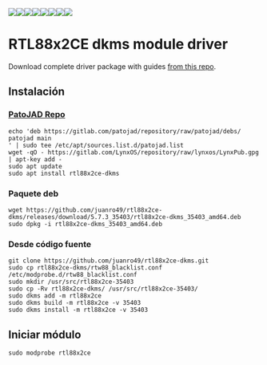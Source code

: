 [![](https://sourcerer.io/fame/juanro49/juanro49/rtl88x2ce-dkms/images/0)](https://sourcerer.io/fame/juanro49/juanro49/rtl88x2ce-dkms/links/0)[![](https://sourcerer.io/fame/juanro49/juanro49/rtl88x2ce-dkms/images/1)](https://sourcerer.io/fame/juanro49/juanro49/rtl88x2ce-dkms/links/1)[![](https://sourcerer.io/fame/juanro49/juanro49/rtl88x2ce-dkms/images/2)](https://sourcerer.io/fame/juanro49/juanro49/rtl88x2ce-dkms/links/2)[![](https://sourcerer.io/fame/juanro49/juanro49/rtl88x2ce-dkms/images/3)](https://sourcerer.io/fame/juanro49/juanro49/rtl88x2ce-dkms/links/3)[![](https://sourcerer.io/fame/juanro49/juanro49/rtl88x2ce-dkms/images/4)](https://sourcerer.io/fame/juanro49/juanro49/rtl88x2ce-dkms/links/4)[![](https://sourcerer.io/fame/juanro49/juanro49/rtl88x2ce-dkms/images/5)](https://sourcerer.io/fame/juanro49/juanro49/rtl88x2ce-dkms/links/5)[![](https://sourcerer.io/fame/juanro49/juanro49/rtl88x2ce-dkms/images/6)](https://sourcerer.io/fame/juanro49/juanro49/rtl88x2ce-dkms/links/6)[![](https://sourcerer.io/fame/juanro49/juanro49/rtl88x2ce-dkms/images/7)](https://sourcerer.io/fame/juanro49/juanro49/rtl88x2ce-dkms/links/7)

# RTL88x2CE dkms module driver

Download complete driver package with guides [from this repo](https://github.com/XAIOThaifeng/realtek-linux/tree/master/RTL8822CE).

## Instalación

### [PatoJAD Repo](https://patojad.com.ar/repositorio/)
```
echo 'deb https://gitlab.com/patojad/repository/raw/patojad/debs/ patojad main
' | sudo tee /etc/apt/sources.list.d/patojad.list
wget -qO - https://gitlab.com/LynxOS/repository/raw/lynxos/LynxPub.gpg | apt-key add -
sudo apt update
sudo apt install rtl88x2ce-dkms
```

### Paquete deb
```
wget https://github.com/juanro49/rtl88x2ce-dkms/releases/download/5.7.3_35403/rtl88x2ce-dkms_35403_amd64.deb
sudo dpkg -i rtl88x2ce-dkms_35403_amd64.deb
```

### Desde código fuente
```
git clone https://github.com/juanro49/rtl88x2ce-dkms.git
sudo cp rtl88x2ce-dkms/rtw88_blacklist.conf /etc/modprobe.d/rtw88_blacklist.conf
sudo mkdir /usr/src/rtl88x2ce-35403
sudo cp -Rv rtl88x2ce-dkms/ /usr/src/rtl88x2ce-35403/
sudo dkms add -m rtl88x2ce
sudo dkms build -m rtl88x2ce -v 35403
sudo dkms install -m rtl88x2ce -v 35403
```

## Iniciar módulo

`sudo modprobe rtl88x2ce`
